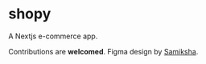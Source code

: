 # shopy
A Nextjs e-commerce app. 

Contributions are **welcomed**. 
Figma design by  [Samiksha](https://www.figma.com/@Samiksha). 
